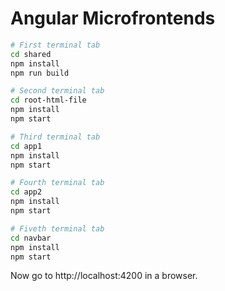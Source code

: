 # Angular Microfrontends

```sh
# First terminal tab
cd shared
npm install
npm run build
```

```sh
# Second terminal tab
cd root-html-file
npm install
npm start
```
```sh
# Third terminal tab
cd app1
npm install
npm start
```

```sh
# Fourth terminal tab
cd app2
npm install
npm start
```

```sh
# Fiveth terminal tab
cd navbar
npm install
npm start
```

Now go to http://localhost:4200 in a browser. 